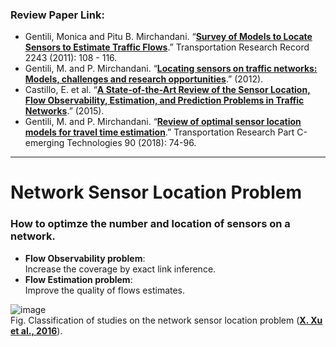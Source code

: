 ### Review Paper Link: 
 - Gentili, Monica and Pitu B. Mirchandani. “[**Survey of Models to Locate Sensors to Estimate Traffic Flows**](https://journals.sagepub.com/doi/pdf/10.3141/2243-13).” Transportation Research Record 2243 (2011): 108 - 116.
 - Gentili, M. and P. Mirchandani. “[**Locating sensors on traffic networks: Models, challenges and research opportunities**](https://reader.elsevier.com/reader/sd/pii/S0968090X1200006X?token=F86564B9C8E566688ECFC6A4370A2AF8337C400E1561F5C868B33B908508883228ED047E28900B0D603E257201880127&originRegion=us-east-1&originCreation=20210910151937).” (2012).
 - Castillo, E. et al. “[**A State-of-the-Art Review of the Sensor Location, Flow Observability, Estimation, and Prediction Problems in Traffic Networks**](https://pdfs.semanticscholar.org/d48d/66af3022cc0a1fe7824024ae19cfe27fb692.pdf?_ga=2.207954836.76650241.1631232141-1193447606.1623176910).” (2015).
 - Gentili, M. and P. Mirchandani. “[**Review of optimal sensor location models for travel time estimation**](https://www.sciencedirect.com/science/article/pii/S0968090X18300688?via%3Dihub).” Transportation Research Part C-emerging Technologies 90 (2018): 74-96.
____________________________________________________________________________________________________________________________________________________________________________

# Network Sensor Location Problem
### How to optimze the number and location of sensors on a network. 

 - **Flow Observability problem**:      
      Increase the coverage by exact link inference.              
 - **Flow Estimation problem**:      
      Improve the quality of flows estimates.     

![image](https://ars.els-cdn.com/content/image/1-s2.0-S0191261516000436-gr1.jpg)      
Fig.  Classification of studies on the network sensor location problem ([**X. Xu et al., 2016**](https://www.sciencedirect.com/science/article/pii/S0191261516000436?via%3Dihub)). 

